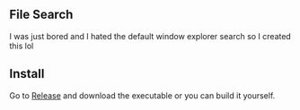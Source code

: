 ## File Search
I was just bored and I hated the default window explorer search so I created this lol

## Install
Go to [Release](https://github.com/Hajdenko/File-Searcher/releases/tag/Release) and download the executable or you can build it yourself.
